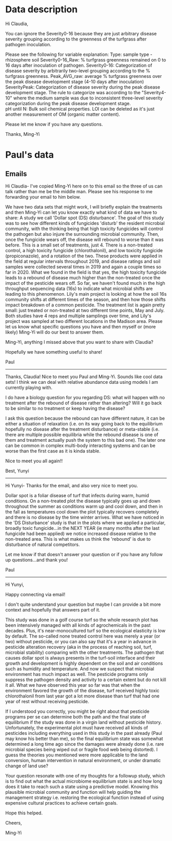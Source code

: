 # Data description

Hi Claudia,

You can ignore the Severity0-16 because they are just arbitrary disease severity grouping according to the greenness of the turfgrass after pathogen inoculation.

Please see the following for variable explanation:
Type: sample type - rhizosphere soil
Severity0-16_Raw: % turfgrass greenness remained on 0 to 16 days after inoculation of pathogen.
Severity0-16: Categorization of disease severity by arbitrarily two-level grouping according to the % turfgrass greenness.
Peak_AVG_raw: average  % turfgrass greenness over the peak disease development stage (4-10 days after inoculation)
SeverityPeak: Categorization of disease severity during the peak disease development stage. The rule to categorize was according to the "Severity4-10" where the medium sample was due to inconsistent three-level severity categorization during the peak disease development stage.   
pH until N: Bulk soil chemical properties. LOI can be deleted as it's just another measurement of OM (organic matter content).

Please let me know if you have any questions.

Thanks,
Ming-Yi



# Paul's data

## Emails

Hi Claudia-
I've copied Ming-Yi here on to this email so the three of us can talk rather than me be the middle man. Please see his response to me forwarding your email to him below.

We have two data sets that might work, I will briefly explain the treatments and then Ming-Yi can let you know exactly what kind of data we have to share:
A study we call 'Dollar spot (DS) disturbance'. The goal of this study was to see how different kinds of fungicides 'disturb' the resident microbial community, with the thinking being that high toxicity fungicides will control the pathogen but also injure the surrounding microbial community. Then, once the fungicide wears off, the disease will rebound to worse than it was before. This is a small set of treatments, just 4. There is a non-treated control, a high toxicity fungicide (chlorothalonil), and low toxicity fungicide (propiconazole), and a rotation of the two. These products were applied in the field at regular intervals throughout 2019, and disease ratings and soil samples were collected several times in 2019 and again a couple times so far in 2020. What we found in the field is that yes, the high toxicity fungicide leads to a rebound of disease much higher than the non-treated once the impact of the pesticide wears off. So far, we haven't found much in the high throughput sequencing data (16s) to indicate what microbial shifts are leading to this phenomenon.
Lily's main project is looking at how the soil 16s community shifts at different times of the season, and then how those shifts impact breakdown of a common pesticide. The treatment list is again pretty small: just treated or non-treated at two different time points, May and July.
Both studies have 4 reps and multiple samplings over time, and Lily's project was sampled at two different locations in the Madison area. Please let us know what specific questions you have and then myself or (more likely) Ming-Yi will do our best to answer them.

Ming-Yi, anything I missed above that you want to share with Claudia?

Hopefully we have something useful to share!

Paul

------------------------

Thanks, Claudia!
Nice to meet you Paul and Ming-Yi. Sounds like cool data sets! I think we can deal with relative abundance data using models I am currently playing with.

I do have a biology question for you regarding DS: what will happen with no treatment after the rebound of disease rather than altering? Will it go back to be similar to no treatment or keep having the disease?

I ask this question because the rebound can have different nature, it can be either a situation of relaxation (i.e. on its way going back to the equilibrium hopefully no disease after the treatment disturbance) or meta-stable (i.e. there are multiple possible equilibria while the rebound disease is one of them and treatment actually push the system to this bad one). The later one can be common in complex multi-body interacting systems and can be worse than the first case as it is kinda stable.

Nice to meet you all again!!

Best,
Yunyi


-----------------------

Hi Yunyi-
Thanks for the email, and also very nice to meet you.

Dollar spot is a foliar disease of turf that infects during warm, humid conditions. On a non-treated plot the disease typically goes up and down throughout the summer as conditions warm up and cool down, and then in the fall as temperatures cool down the plot typically recovers completely and there is no disease by the time winter arrives. What we have noticed in the 'DS Disturbance' study is that in the plots where we applied a particular, broadly toxic fungicide...in the NEXT YEAR (ie many months after the last fungicide had been applied) we notice increased disease relative to the non-treated area. This is what makes us think the 'rebound' is due to disturbance of natural competitors.

Let me know if that doesn't answer your question or if you have any follow up questions...and thank you!

Paul


------------------------

Hi Yunyi,

Happy connecting via email!

I don't quite understand your question but maybe I can provide a bit more context and hopefully that answers part of it. 

This study was done in a golf course turf so the whole research plot has been intensively managed with all kinds of agrochemicals in the past decades. Plus, it's near-monocultured turf so the ecological elasticity is low by default. The so-called none treated control here was merely a year (or two) without pesticide, or you can also say that it's a year in advance in pesticide alteration recovery (aka in the process of reaching soil, turf, microbial stability) comparing with the other treatments. The pathogen that causes dollar spot is always presents in the turf-soil interface and their growth and development is highly dependent on the soil and air conditions such as humidity and temperature. And now we suspect that microbial environment has much impact as well. The pesticide programs only suppress the pathogen density and activity to a certain extent but do not kill it all. What we have observed this year so far was that when the environment favored the growth of the disease, turf received highly toxic chlorothalonil from last year got a lot more disease than turf that had one year of rest without receiving pesticide. 

If I understood you correctly, you might be right about that pesticide programs per se can determine both the path and the final state of equilibrium if the study was done in a virgin land without pesticide history. Unfortunately, the experimental plot must have received all kinds of pesticides including everything used in this study in the past already (Paul may know his better than me), so the final equilibrium state was somewhat determined a long time ago since the damages were already done (i.e. rare microbial species being wiped out or fragile food web being distorted). I guess the theories you mentioned were more applicable to the land conversion, human intervention in natural environment, or under dramatic change of land use?

Your question resonate with one of my thoughts for a followup study, which is to find out what the actual microbiome equilibrium state is and how long does it take to reach such a state using a predictive model. Knowing this plausible microbial community and function will help guiding the management strategy i.e. restoring the ecological function instead of using expensive cultural practices to achieve certain goals.

Hope this helped.

Cheers,

Ming-Yi